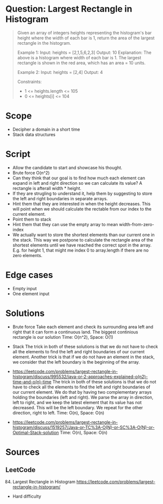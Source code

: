 # Question: Largest Rectangle in Histogram
> Given an array of integers heights representing the histogram's
> bar height where the width of each bar is 1, return the area of
> the largest rectangle in the histogram.
>
> Example 1:
> Input: heights = [2,1,5,6,2,3]
> Output: 10
> Explanation: The above is a histogram where width of each bar is 1.
> The largest rectangle is shown in the red area, which has an area = 10 units.
>
> Example 2:
> Input: heights = [2,4]
> Output: 4
>
> Constraints:
>  * 1 <= heights.length <= 105
>  * 0 <= heights[i] <= 104

# Scope
* Decipher a domain in a short time
* Stack data structures

# Script
* Allow the candidate to start and showcase his thought.
* Brute force O(n^2)
* Can they think that our goal is to find how much each element
can expand in left and right direction so we can calculate its
value? A rectangle is afterall width * height.
* If they are strugling to understand it, help them by suggesting
to store the left and right boundaries in separate arrays.
* Hint them that they are interested in when the height decreases.
This will point when we should calculate the rectable from our
index to the current element.
* Point them to stack
* Hint them that they can use the empty array to mean width-from-zero-index
* We actually want to store the shortest elements than our current one
in the stack. This way we postpone to calculate the rectangle area
of the shortest elements until we have reached the correct spot in
the array. E.g. for height 1, that might me index 0 to array.length
if there are no zero elements.

# Edge cases
* Empty input
* One element input

# Solutions
* Brute force
Take each element and check its surrounding area left and
right that it can form a continuous land. The biggest continious
rectangle is our solution
Time: O(n^2), Space: O(1)
* Stack
 The trick in both of these solutions is that we do not have to check all the
 elements to find the left and right boundaries of our current element.
 Another trick is that if we do not have an element in the stack, we consider
 that the left boundary is the beginning of the array.

 * https://leetcode.com/problems/largest-rectangle-in-histogram/discuss/995532/java-or-2-approaches-explained-o(n2)-time-and-o(n)-time
 The trick in both of these solutions is that we do not have to check all the
 elements to find the left and right boundaries of our current element. We do
 that by having two complementary arrays holding the boundaries (left and right).
 We parse the array in direction, left to right, and we keep the latest element
 that its value has not decreased. This will be the left boundary. We repeat for
 the other direction, right to left.
 Time: O(n), Space: O(n)

 * https://leetcode.com/problems/largest-rectangle-in-histogram/discuss/1519257/Java-or-TC%3A-O(N)-or-SC%3A-O(N)-or-Optimal-Stack-solution
 Time: O(n), Space: O(n)

# Sources
## LeetCode
84. Largest Rectangle in Histogram https://leetcode.com/problems/largest-rectangle-in-histogram/
* Hard difficulty

